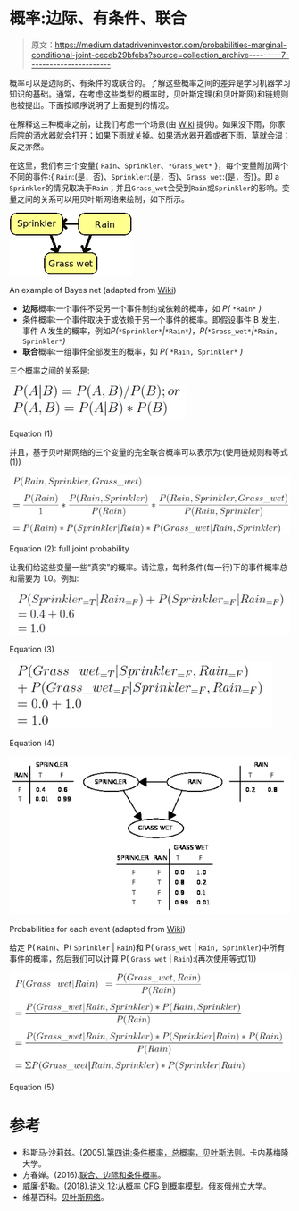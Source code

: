 # 概率:边际、有条件、联合

> 原文：<https://medium.datadriveninvestor.com/probabilities-marginal-conditional-joint-ceceb29bfeba?source=collection_archive---------7----------------------->

概率可以是边际的、有条件的或联合的。了解这些概率之间的差异是学习机器学习知识的基础。通常，在考虑这些类型的概率时，贝叶斯定理(和贝叶斯网)和链规则也被提出。下面按顺序说明了上面提到的情况。

在解释这三种概率之前，让我们考虑一个场景(由 [Wiki](https://en.wikipedia.org/wiki/Bayesian_network) 提供)。如果没下雨，你家后院的洒水器就会打开；如果下雨就关掉。如果洒水器开着或者下雨，草就会湿；反之亦然。

在这里，我们有三个变量{ `Rain`、`Sprinkler`、`*Grass_wet*` }，每个变量附加两个不同的事件:{ `Rain`:(是，否)、`Sprinkler`:(是，否)、`Grass_wet`:(是，否)}。即 a `Sprinkler`的情况取决于`Rain`；并且`Grass_wet`会受到`Rain`或`Sprinkler`的影响。变量之间的关系可以用贝叶斯网络来绘制，如下所示。

![](img/c34563ad1e198fa05769532309adc397.png)

An example of Bayes net (adapted from [Wiki](https://en.wikipedia.org/wiki/Bayesian_network))

*   **边际**概率:一个事件不受另一个事件制约或依赖的概率，如 *P(* `*Rain*` *)*
*   条件概率:一个事件取决于或依赖于另一个事件的概率。即假设事件 B 发生，事件 A 发生的概率，例如*P(*`*Sprinkler*`*|*`*Rain*`*)*，*P(*`*Grass_wet*`*|*`*Rain, Sprinkler*`*)*
*   **联合**概率:一组事件全部发生的概率，如 *P(* `*Rain, Sprinkler*` *)*

三个概率之间的关系是:

![](img/1436aff0f29957f4dc007f7e284b5e85.png)

Equation (1)

并且，基于贝叶斯网络的三个变量的完全联合概率可以表示为:(使用链规则和等式(1))

![](img/fdbd0d27ae3ab06d7e1e19c607747a4e.png)

Equation (2): full joint probability

让我们给这些变量一些“真实”的概率。请注意，每种条件(每一行)下的事件概率总和需要为 1.0。例如:

![](img/0cd26230716c754dab92ec8b5865ad79.png)

Equation (3)

![](img/e21982a6b83180c96eec8f1470286ce7.png)

Equation (4)

![](img/88206c1b53bd413173df82f428cbe023.png)

Probabilities for each event (adapted from [Wiki](https://en.wikipedia.org/wiki/Bayesian_network))

给定 P( `Rain`)、P( `Sprinkler` | `Rain`)和 P( `Grass_wet` | `Rain, Sprinkler`)中所有事件的概率，然后我们可以计算 P( `Grass_wet` | `Rain`):(再次使用等式(1))

![](img/23596fc568688cbd2454319a00ea0ab9.png)

Equation (5)

# 参考

*   科斯马·沙莉兹。(2005).[第四讲:条件概率，总概率，贝叶斯法则](https://www.stat.cmu.edu/~cshalizi/36-220/lecture-4.pdf)。卡内基梅隆大学。
*   方春婵。(2016).[联合、边际和条件概率](http://tinyheero.github.io/2016/03/20/basic-prob.html)。
*   威廉·舒勒。(2018).[讲义 12:从概率 CFG 到概率模型](https://www.asc.ohio-state.edu/schuler.77/courses/5801/LN12.pdf)。俄亥俄州立大学。
*   维基百科。[贝叶斯网络](https://en.wikipedia.org/wiki/Bayesian_network)。